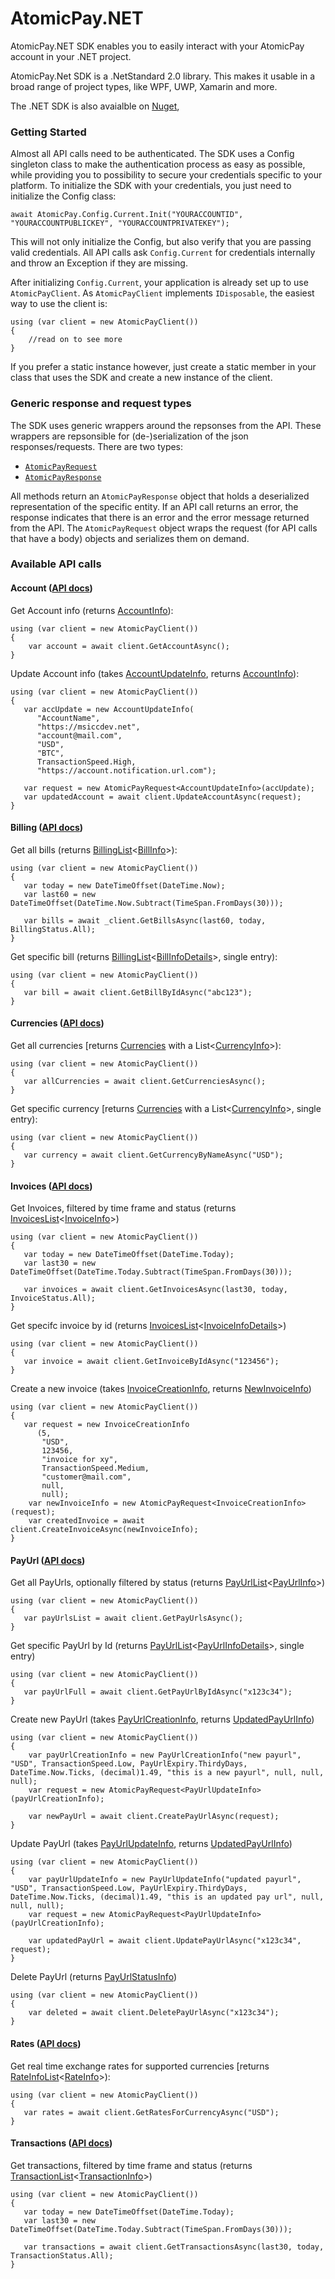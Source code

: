 # AtomicPay.NET
AtomicPay.NET SDK enables you to easily interact with your AtomicPay account in your .NET project.

AtomicPay.Net SDK is a .NetStandard 2.0 library. This makes it usable in a broad range of project types, like WPF, UWP, Xamarin and more.

The .NET SDK is also avaialble on [Nuget](https://www.nuget.org/packages/AtomicPay.Net),

### Getting Started

Almost all API calls need to be authenticated. The SDK uses a Config singleton class to make the authentication process as easy as possible, while providing you to possibility to secure your credentials specific to your platform. To initialize the SDK with your credentials, you just need to initialize the Config class:

```
await AtomicPay.Config.Current.Init("YOURACCOUNTID", "YOURACCOUNTPUBLICKEY", "YOURACCOUNTPRIVATEKEY");
```

This will not only initialize the Config, but also verify that you are passing valid credentials. All API calls ask `Config.Current` for credentials internally and throw an Exception if they are missing. 

After initializing `Config.Current`, your application is already set up to use `AtomicPayClient`. As `AtomicPayClient` implements `IDisposable`, the easiest way to use the client is:

```
using (var client = new AtomicPayClient())
{
	//read on to see more
}
```

If you prefer a static instance however, just create a static member in your class that uses the SDK and create a new instance of the client.

### Generic response and request types
The SDK uses generic wrappers around the repsonses from the API. These wrappers are repsonsible for (de-)serialization of the json responses/requests. There are two types:

+ [`AtomicPayRequest`](https://github.com/MSiccDev/AtomicPay.NET/blob/master/AtomicPay/Model/AtomicPayRequest.cs)
+ [`AtomicPayResponse`](https://github.com/MSiccDev/AtomicPay.NET/blob/master/AtomicPay/Model/AtomicPayResponse.cs)

All methods return an `AtomicPayResponse` object that holds a deserialized representation of the specific entity. If an API call returns an error, the response indicates that there is an error and the error message returned from the API. The `AtomicPayRequest` object wraps the request (for API calls that have a body) objects and serializes them on demand.

### Available API calls
#### Account ([API docs](https://atomicpay.io/api/en#resource-Account))
Get Account info (returns [AccountInfo](https://github.com/MSiccDev/AtomicPay.NET/blob/master/AtomicPay/Entity/AccountInfo.cs)):
```
using (var client = new AtomicPayClient())
{
    var account = await client.GetAccountAsync();
}
```

Update Account info (takes [AccountUpdateInfo](https://github.com/MSiccDev/AtomicPay.NET/blob/master/AtomicPay/Entity/AccountUpdateInfo.cs), returns [AccountInfo](https://github.com/MSiccDev/AtomicPay.NET/blob/master/AtomicPay/Entity/AccountInfo.cs)):
```
using (var client = new AtomicPayClient())
{
   var accUpdate = new AccountUpdateInfo(
      "AccountName",
      "https://msiccdev.net",
      "account@mail.com",
      "USD",
      "BTC",
      TransactionSpeed.High,
      "https://account.notification.url.com");

   var request = new AtomicPayRequest<AccountUpdateInfo>(accUpdate);
   var updatedAccount = await client.UpdateAccountAsync(request);
}
```

#### Billing ([API docs](https://atomicpay.io/api/en#resource-Billing))
Get all bills (returns [BillingList](https://github.com/MSiccDev/AtomicPay.NET/blob/master/AtomicPay/Entity/BillingList.cs)<[BillInfo](https://github.com/MSiccDev/AtomicPay.NET/blob/master/AtomicPay/Entity/BillInfo.cs)>):
```
using (var client = new AtomicPayClient())
{
   var today = new DateTimeOffset(DateTime.Now);
   var last60 = new DateTimeOffset(DateTime.Now.Subtract(TimeSpan.FromDays(30)));

   var bills = await _client.GetBillsAsync(last60, today, BillingStatus.All);
}
```
Get specific bill (returns [BillingList](https://github.com/MSiccDev/AtomicPay.NET/blob/master/AtomicPay/Entity/BillingList.cs)<[BillInfoDetails](https://github.com/MSiccDev/AtomicPay.NET/blob/master/AtomicPay/Entity/BillinfoDetails.cs)>, single entry):
```
using (var client = new AtomicPayClient())
{
   var bill = await client.GetBillByIdAsync("abc123");
}
```

#### Currencies ([API docs](https://atomicpay.io/api/en#resource-Currencies))
Get all currencies [returns [Currencies](https://github.com/MSiccDev/AtomicPay.NET/blob/master/AtomicPay/Entity/Currencies.cs) with a List<[CurrencyInfo](https://github.com/MSiccDev/AtomicPay.NET/blob/master/AtomicPay/Entity/CurrencyInfo.cs)>):
```
using (var client = new AtomicPayClient())
{
   var allCurrencies = await client.GetCurrenciesAsync();
}
```
Get specific currency [returns [Currencies](https://github.com/MSiccDev/AtomicPay.NET/blob/master/AtomicPay/Entity/Currencies.cs) with a List<[CurrencyInfo](https://github.com/MSiccDev/AtomicPay.NET/blob/master/AtomicPay/Entity/CurrencyInfo.cs)>, single entry):
```
using (var client = new AtomicPayClient())
{
   var currency = await client.GetCurrencyByNameAsync("USD");
}
```

#### Invoices ([API docs](https://atomicpay.io/api/en#resource-Invoices))
Get Invoices, filtered by time frame and status (returns [InvoicesList](https://github.com/MSiccDev/AtomicPay.NET/blob/master/AtomicPay/Entity/InvoicesList.cs)<[InvoiceInfo](https://github.com/MSiccDev/AtomicPay.NET/blob/master/AtomicPay/Entity/InvoiceInfo.cs)>)
```
using (var client = new AtomicPayClient())
{
   var today = new DateTimeOffset(DateTime.Today);
   var last30 = new DateTimeOffset(DateTime.Today.Subtract(TimeSpan.FromDays(30)));

   var invoices = await client.GetInvoicesAsync(last30, today, InvoiceStatus.All);
}
```

Get specifc invoice by id (returns [InvoicesList](https://github.com/MSiccDev/AtomicPay.NET/blob/master/AtomicPay/Entity/InvoicesList.cs)<[InvoiceInfoDetails](https://github.com/MSiccDev/AtomicPay.NET/blob/master/AtomicPay/Entity/InvoiceInfoDetails.cs)>)
```
using (var client = new AtomicPayClient())
{
   var invoice = await client.GetInvoiceByIdAsync("123456");
}
```

Create a new invoice (takes [InvoiceCreationInfo](https://github.com/MSiccDev/AtomicPay.NET/blob/master/AtomicPay/Entity/InvoiceCreationInfo.cs), returns [NewInvoiceInfo](https://github.com/MSiccDev/AtomicPay.NET/blob/master/AtomicPay/Entity/NewInvoiceInfo.cs))
```
using (var client = new AtomicPayClient())
{
   var request = new InvoiceCreationInfo
      (5,
       "USD",
       123456,
       "invoice for xy",
       TransactionSpeed.Medium,
       "customer@mail.com",
       null,
       null);
    var newInvoiceInfo = new AtomicPayRequest<InvoiceCreationInfo>(request);
    var createdInvoice = await client.CreateInvoiceAsync(newInvoiceInfo);
}
```

#### PayUrl ([API docs](https://atomicpay.io/api/en#resource-PayUrl))
Get all PayUrls, optionally filtered by status (returns [PayUrlList](https://github.com/MSiccDev/AtomicPay.NET/blob/master/AtomicPay/Entity/PayUrlList.cs)<[PayUrlInfo](https://github.com/MSiccDev/AtomicPay.NET/blob/master/AtomicPay/Entity/PayUrlInfo.cs)>)
```
using (var client = new AtomicPayClient())
{
   var payUrlsList = await client.GetPayUrlsAsync();
}
```

Get specific PayUrl by Id (returns [PayUrlList](https://github.com/MSiccDev/AtomicPay.NET/blob/master/AtomicPay/Entity/PayUrlList.cs)<[PayUrlInfoDetails](https://github.com/MSiccDev/AtomicPay.NET/blob/master/AtomicPay/Entity/PayUrlInfoDetails.cs)>, single entry)
```
using (var client = new AtomicPayClient())
{
   var payUrlFull = await client.GetPayUrlByIdAsync("x123c34");
}
```

Create new PayUrl (takes [PayUrlCreationInfo](https://github.com/MSiccDev/AtomicPay.NET/blob/master/AtomicPay/Entity/PayUrlCreationInfo.cs), returns [UpdatedPayUrlInfo](https://github.com/MSiccDev/AtomicPay.NET/blob/master/AtomicPay/Entity/UpdatedPayUrlInfo.cs))
```
using (var client = new AtomicPayClient())
{
    var payUrlCreationInfo = new PayUrlCreationInfo("new payurl", "USD", TransactionSpeed.Low, PayUrlExpiry.ThirdyDays, DateTime.Now.Ticks, (decimal)1.49, "this is a new payurl", null, null, null);
    var request = new AtomicPayRequest<PayUrlUpdateInfo>(payUrlCreationInfo);

    var newPayUrl = await client.CreatePayUrlAsync(request);
}
```

Update PayUrl (takes [PayUrlUpdateInfo](https://github.com/MSiccDev/AtomicPay.NET/blob/master/AtomicPay/Entity/PayUrlUpdateInfo.cs), returns [UpdatedPayUrlInfo](https://github.com/MSiccDev/AtomicPay.NET/blob/master/AtomicPay/Entity/UpdatedPayUrlInfo.cs))
```
using (var client = new AtomicPayClient())
{
    var payUrlUpdateInfo = new PayUrlUpdateInfo("updated payurl", "USD", TransactionSpeed.Low, PayUrlExpiry.ThirdyDays, DateTime.Now.Ticks, (decimal)1.49, "this is an updated pay url", null, null, null);
    var request = new AtomicPayRequest<PayUrlUpdateInfo>(payUrlCreationInfo);

    var updatedPayUrl = await client.UpdatePayUrlAsync("x123c34", request);
}
```

Delete PayUrl (returns [PayUrlStatusInfo](https://github.com/MSiccDev/AtomicPay.NET/blob/master/AtomicPay/Entity/PayUrlStatusInfo.cs))
```
using (var client = new AtomicPayClient())
{
    var deleted = await client.DeletePayUrlAsync("x123c34");
}
```


#### Rates ([API docs](https://atomicpay.io/api/en#resource-Rates))
Get real time exchange rates for supported currencies [returns [RateInfoList](https://github.com/MSiccDev/AtomicPay.NET/blob/master/AtomicPay/Entity/RateInfoList.cs)<[RateInfo](https://github.com/MSiccDev/AtomicPay.NET/blob/master/AtomicPay/Entity/RateInfo.cs)>):
```
using (var client = new AtomicPayClient())
{
   var rates = await client.GetRatesForCurrencyAsync("USD");
}
```

#### Transactions ([API docs](https://atomicpay.io/api/en#resource-Transactions))
Get transactions, filtered by time frame and status (returns [TransactionList](https://github.com/MSiccDev/AtomicPay.NET/blob/master/AtomicPay/Entity/TransactionList.cs)<[TransactionInfo](https://github.com/MSiccDev/AtomicPay.NET/blob/master/AtomicPay/Entity/TransactionInfo.cs)>)
```
using (var client = new AtomicPayClient())
{
   var today = new DateTimeOffset(DateTime.Today);
   var last30 = new DateTimeOffset(DateTime.Today.Subtract(TimeSpan.FromDays(30)));

   var transactions = await client.GetTransactionsAsync(last30, today, TransactionStatus.All);
}
```










